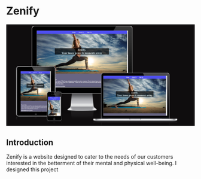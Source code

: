 # Zenify
![Zenfiy](/assets/documentation/amiresponsive.png)

## Introduction
Zenify is a website designed to cater to the needs of our customers interested in the betterment of their mental and physical well-being. I designed this project 

